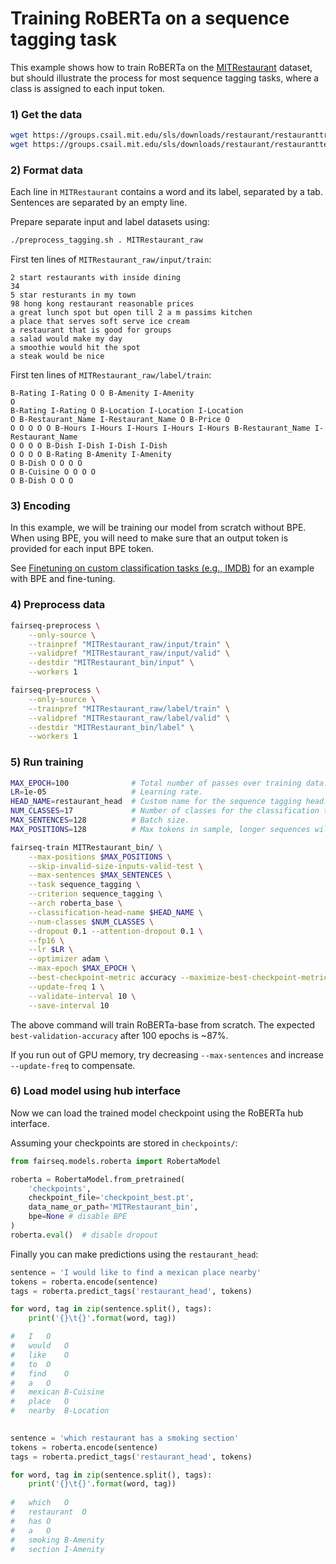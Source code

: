 # Training RoBERTa on a sequence tagging task

This example shows how to train RoBERTa on the [MITRestaurant](https://groups.csail.mit.edu/sls/downloads/restaurant/) dataset, 
but should illustrate the process for most sequence tagging tasks, where a class is assigned to each input token.

### 1) Get the data

```bash
wget https://groups.csail.mit.edu/sls/downloads/restaurant/restauranttrain.bio
wget https://groups.csail.mit.edu/sls/downloads/restaurant/restauranttest.bio
```


### 2) Format data

Each line in `MITRestaurant` contains a word and its label, separated by a tab. Sentences are separated by an empty line.

Prepare separate input and label datasets using:
```bash
./preprocess_tagging.sh . MITRestaurant_raw
```

First ten lines of `MITRestaurant_raw/input/train`:
```
2 start restaurants with inside dining
34
5 star resturants in my town
98 hong kong restaurant reasonable prices
a great lunch spot but open till 2 a m passims kitchen
a place that serves soft serve ice cream
a restaurant that is good for groups
a salad would make my day
a smoothie would hit the spot
a steak would be nice
```

First ten lines of `MITRestaurant_raw/label/train`:
```
B-Rating I-Rating O O B-Amenity I-Amenity
O
B-Rating I-Rating O B-Location I-Location I-Location
O B-Restaurant_Name I-Restaurant_Name O B-Price O
O O O O O B-Hours I-Hours I-Hours I-Hours I-Hours B-Restaurant_Name I-Restaurant_Name
O O O O B-Dish I-Dish I-Dish I-Dish
O O O O B-Rating B-Amenity I-Amenity
O B-Dish O O O O
O B-Cuisine O O O O
O B-Dish O O O
```


### 3) Encoding

In this example, we will be training our model from scratch without BPE. 
When using BPE, you will need to make sure that an output token is provided for each input BPE token.

See [Finetuning on custom classification tasks (e.g., IMDB)](README.custom_classification.md) 
for an example with BPE and fine-tuning.

### 4) Preprocess data

```bash
fairseq-preprocess \
    --only-source \
    --trainpref "MITRestaurant_raw/input/train" \
    --validpref "MITRestaurant_raw/input/valid" \
    --destdir "MITRestaurant_bin/input" \
    --workers 1

fairseq-preprocess \
    --only-source \
    --trainpref "MITRestaurant_raw/label/train" \
    --validpref "MITRestaurant_raw/label/valid" \
    --destdir "MITRestaurant_bin/label" \
    --workers 1
```


### 5) Run training

```bash
MAX_EPOCH=100              # Total number of passes over training data.
LR=1e-05                   # Learning rate.
HEAD_NAME=restaurant_head  # Custom name for the sequence tagging head.
NUM_CLASSES=17             # Number of classes for the classification task.
MAX_SENTENCES=128          # Batch size.
MAX_POSITIONS=128          # Max tokens in sample, longer sequences will be skipped.

fairseq-train MITRestaurant_bin/ \
    --max-positions $MAX_POSITIONS \
    --skip-invalid-size-inputs-valid-test \
    --max-sentences $MAX_SENTENCES \
    --task sequence_tagging \
    --criterion sequence_tagging \
    --arch roberta_base \
    --classification-head-name $HEAD_NAME \
    --num-classes $NUM_CLASSES \
    --dropout 0.1 --attention-dropout 0.1 \
    --fp16 \
    --lr $LR \
    --optimizer adam \
    --max-epoch $MAX_EPOCH \
    --best-checkpoint-metric accuracy --maximize-best-checkpoint-metric \
    --update-freq 1 \
    --validate-interval 10 \
    --save-interval 10
```

The above command will train RoBERTa-base from scratch. The expected
`best-validation-accuracy` after 100 epochs is ~87%.

If you run out of GPU memory, try decreasing `--max-sentences` and increase
`--update-freq` to compensate.


### 6) Load model using hub interface

Now we can load the trained model checkpoint using the RoBERTa hub interface.

Assuming your checkpoints are stored in `checkpoints/`:
```python
from fairseq.models.roberta import RobertaModel

roberta = RobertaModel.from_pretrained(
    'checkpoints',
    checkpoint_file='checkpoint_best.pt',
    data_name_or_path='MITRestaurant_bin',
    bpe=None # disable BPE
)
roberta.eval()  # disable dropout
```

Finally you can make predictions using the `restaurant_head`:
```python
sentence = 'I would like to find a mexican place nearby'
tokens = roberta.encode(sentence)
tags = roberta.predict_tags('restaurant_head', tokens)

for word, tag in zip(sentence.split(), tags):
    print('{}\t{}'.format(word, tag))

#   I	O
#   would	O
#   like	O
#   to	O
#   find	O
#   a	O
#   mexican	B-Cuisine
#   place	O
#   nearby	B-Location

    
sentence = 'which restaurant has a smoking section'
tokens = roberta.encode(sentence)
tags = roberta.predict_tags('restaurant_head', tokens)

for word, tag in zip(sentence.split(), tags):
    print('{}\t{}'.format(word, tag))
    
#   which	O
#   restaurant	O
#   has	O
#   a	O
#   smoking	B-Amenity
#   section	I-Amenity

```
